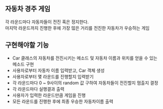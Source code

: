 ## 자동차 경주 게임
각 라운드마다 자동차들이 전진 혹은 정지한다.<br>
마지막 라운드까지 진행한 후에 가장 많은 거리를 전진한 자동차가 우승하는 게임 


## 구현해야할 기능
- Car 클래스의 자동차를 전진시키는 메소드 및 자동차 이름과 위치를 얻을 수 있는 메소드 구현
- 사용자로부터 자동차 이름 입력받고, Car 객체 생성
- 사용자로부터 몇 라운드를 진행할지 입력받기
- 각 라운드마다 0 ~ 9사이의 random 값 구하여 자동차들이 전진할지 멈출지 결정
- 각 라운드마다 실행결과 출력
- 사용자가 입력한 라운드만큼 게임을 진행
- 모든 라운드를 진행한 후에 최종 우승한 자동차이름 출력